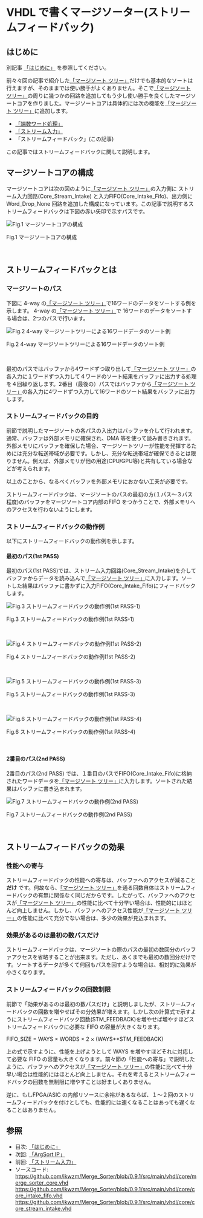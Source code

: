 
# VHDL で書くマージソーター(ストリームフィードバック)



## はじめに


別記事 [「はじめに」] を参照してください。

前々々回の記事で紹介した[「マージソート ツリー」]だけでも基本的なソートは行えますが、そのままでは使い勝手がよくありません。そこで[「マージソート ツリー」]の周りに幾つかの回路を追加してもう少し使い勝手を良くしたマージソートコアを作りました。マージソートコアは具体的には次の機能を[「マージソート ツリー」]に追加します。
  * [「端数ワード処理」]	
  * [「ストリーム入力」]
  * 「ストリームフィードバック」(この記事)



この記事ではストリームフィードバックに関して説明します。




## マージソートコアの構成


マージソートコアは次の図のように[「マージソート ツリー」]の入力側に ストリーム入力回路(Core_Stream_Intake) と入力FIFO(Core_Intake_Fifo)、出力側にWord_Drop_None 回路を追加した構成になっています。この記事で説明するストリームフィードバックは下図の赤い矢印で示すパスです。


![Fig.1 マージソートコアの構成](image/12_merge_sort_core_3_1.jpg "Fig.1 マージソートコアの構成")

Fig.1 マージソートコアの構成

<br />




## ストリームフィードバックとは



### マージソートのパス


下図に 4-way の[「マージソート ツリー」]で16ワードのデータをソートする例を示します。 4-way の[「マージソート ツリー」]で 16ワードのデータをソートする場合は、2つのパスで行います。


![Fig.2 4-way マージソートツリーによる16ワードデータのソート例](image/12_merge_sort_core_3_2.jpg "Fig.2 4-way マージソートツリーによる16ワードデータのソート例")

Fig.2 4-way マージソートツリーによる16ワードデータのソート例

<br />

最初のパスではバッファから4ワードずつ取り出して[「マージソート ツリー」]の各入力に１ワードずつ入力して４ワードのソート結果をバッファに出力する処理を４回繰り返します。2番目（最後の）パスではバッファから[「マージソート ツリー」]の各入力に4ワードずつ入力して16ワードのソート結果をバッファに出力します。




### ストリームフィードバックの目的


前節で説明したマージソートの各パスの入出力はバッファを介して行われます。通常、バッファは外部メモリに確保され、DMA 等を使って読み書きされます。外部メモリにバッファを確保した場合、マージソートツリーが性能を発揮するためには充分な転送帯域が必要です。しかし、充分な転送帯域が確保できるとは限りません。例えば、外部メモリが他の用途(CPU/GPU等)と共有している場合などが考えられます。

以上のことから、なるべくバッファを外部メモリにおかない工夫が必要です。

ストリームフィードバックは、マージソートのパスの最初の方(１パス〜３パス程度)のバッファをマージソートコア内部のFIFO をつかうことで、外部メモリへのアクセスを行わないようにします。




### ストリームフィードバックの動作例


以下にストリームフィードバックの動作例を示します。


#### 最初のパス(1st PASS)


最初のパス(1st PASS)では、ストリーム入力回路(Core_Stream_Intake)を介してバッファからデータを読み込んで[「マージソート ツリー」]に入力します。ソートした結果はバッファに書かずに入力FIFO(Core_Intake_Fifo)にフィードバックします。


![Fig.3 ストリームフィードバックの動作例(1st PASS-1)](image/12_merge_sort_core_3_3.jpg "Fig.3 ストリームフィードバックの動作例(1st PASS-1)")

Fig.3 ストリームフィードバックの動作例(1st PASS-1)

<br />


![Fig.4 ストリームフィードバックの動作例(1st PASS-2)](image/12_merge_sort_core_3_4.jpg "Fig.4 ストリームフィードバックの動作例(1st PASS-2)")

Fig.4 ストリームフィードバックの動作例(1st PASS-2)

<br />




![Fig.5 ストリームフィードバックの動作例(1st PASS-3)](image/12_merge_sort_core_3_5.jpg "Fig.5 ストリームフィードバックの動作例(1st PASS-3)")

Fig.5 ストリームフィードバックの動作例(1st PASS-3)

<br />




![Fig.6 ストリームフィードバックの動作例(1st PASS-4)](image/12_merge_sort_core_3_6.jpg "Fig.6 ストリームフィードバックの動作例(1st PASS-4)")

Fig.6 ストリームフィードバックの動作例(1st PASS-4)

<br />




#### 2番目のパス(2nd PASS)


2番目のパス(2nd PASS) では、１番目のパスでFIFO(Core_Intake_Fifo)に格納されたワードデータを[「マージソート ツリー」]に入力します。ソートされた結果はバッファに書き込まれます。


![Fig.7 ストリームフィードバックの動作例(2nd PASS)](image/12_merge_sort_core_3_7.jpg "Fig.7 ストリームフィードバックの動作例(2nd PASS)")

Fig.7 ストリームフィードバックの動作例(2nd PASS)

<br />




## ストリームフィードバックの効果



### 性能への寄与


ストリームフィードバックの性能への寄与は、バッファへのアクセスが減ること  __だけ__  です。何故なら、[「マージソート ツリー」]を通る回数自体はストリームフィードバックの有無に関係なく同じだからです。したがって、バッファへのアクセスが[「マージソート ツリー」]の性能に比べて十分早い場合は、性能的にはほとんど向上しません。しかし、バッファへのアクセス性能が[「マージソート ツリー」]の性能に比べて充分でない場合は、多少の効果が見込まれます。




### 効果があるのは最初の数パスだけ


ストリームフィードバックは、マージソートの際のパスの最初の数回分のバッファアクセスを省略することが出来ます。ただし、あくまでも最初の数回分だけです。ソートするデータが多くて何回もパスを回すような場合は、相対的に効果が小さくなります。




### ストリームフィードバックの回数制限


前節で「効果があるのは最初の数パスだけ」と説明しましたが、ストリームフィードバックの回数を増やせばその分効果が増えます。しかし次の計算式で示すようにストリームフィードバック回数(STM_FEEDBACK)を増やせば増やすほどストリームフィードバックに必要な FIFO の容量が大きくなります。



FIFO_SIZE = WAYS × WORDS × 2 × (WAYS\*\*STM_FEEDBACK)



上の式で示すように、性能を上げようとして WAYS を増やすほどそれに対応して必要な FIFO の容量も大きくなります。前々節の「性能への寄与」で説明したように、バッファへのアクセスが[「マージソート ツリー」]の性能に比べて十分早い場合は性能的にはほとんど向上しません。それを考えるとストリームフィードバックの回数を無制限に増やすことは好ましくありません。



逆に、もしFPGA/ASIC の内部リソースに余裕があるならば、１〜２回のストリームフィードバックを付けとしても、性能的には速くなることはあっても遅くなることはありません。








## 参照

* 目次: [「はじめに」]
* 次回: [「ArgSort IP」]
* 前回: [「ストリーム入力」]
* ソースコード:   
https://github.com/ikwzm/Merge_Sorter/blob/0.9.1/src/main/vhdl/core/merge_sorter_core.vhd   
https://github.com/ikwzm/Merge_Sorter/blob/0.9.1/src/main/vhdl/core/core_intake_fifo.vhd   
https://github.com/ikwzm/Merge_Sorter/blob/0.9.1/src/main/vhdl/core/core_stream_intake.vhd


[「はじめに」]: ./01_introduction.md "「VHDL で書くマージソーター(はじめに)」"
[「ワードの定義」]: ./02_word_package.md "「VHDL で書くマージソーター(ワードの定義)」"
[「ワード比較器」]: ./03_word_compare.md "「VHDL で書くマージソーター(ワード比較器)」"
[「ソーティングネットワーク」]: ./04_sorting_network.md "「VHDL で書くマージソーター(ソーティングネットワーク)」"
[「バイトニックマージソート」]: ./05_bitonic_sorter.md "「VHDL で書くマージソーター(バイトニックマージソート)」"
[「バッチャー奇偶マージソート」]: ./06_oddeven_sorter.md "「VHDL で書くマージソーター(バッチャー奇偶マージソート)」"
[「シングルワード マージソート ノード」]: ./07_merge_sort_node_single.md "「VHDL で書くマージソーター(シングルワード マージソート ノード)」"
[「マルチワード マージソート ノード」]: ./08_merge_sort_node_multi.md "「VHDL で書くマージソーター(マルチワード マージソート ノード)」"
[「マージソート ツリー」]: ./09_merge_sort_tree.md "「VHDL で書くマージソーター(マージソート ツリー)」"
[「端数ワード処理」]: ./10_merge_sort_core_1.md "「VHDL で書くマージソーター(端数ワード処理)」"
[「ストリーム入力」]: ./11_merge_sort_core_2.md "「VHDL で書くマージソーター(ストリーム入力)」"
[「ストリームフィードバック」]: ./12_merge_sort_core_3.md "「VHDL で書くマージソーター(ストリームフィードバック)」"
[「ArgSort IP」]: ./13_argsort.md "「VHDL で書くマージソーター(ArgSort IP)」"
[「ArgSort-Ultra96」]: https://github.com/ikwzm/ArgSort-Ultra96/blob/1.2.1/doc/ja/argsort-ultra96.md "「VHDL で書くマージソーター(ArgSort-Ultra96)」"
[「ArgSort-Kv260」]: https://github.com/ikwzm/ArgSort-Kv260/blob/1.2.1/doc/ja/argsort-Kv260.md "「VHDL で書くマージソーター(ArgSort-Kv260)」"
[ACRi]: https://www.acri.c.titech.ac.jp/wp "アダプティブコンピューティング研究推進体(ACRi)"
[アダプティブコンピューティング研究推進体(ACRi)]: https://www.acri.c.titech.ac.jp/wp "アダプティブコンピューティング研究推進体(ACRi)"
[「FPGAを使って基本的なアルゴリズムのソーティングを劇的に高速化(1)」]: https://www.acri.c.titech.ac.jp/wordpress/archives/132 "「FPGAを使って基本的なアルゴリズムのソーティングを劇的に高速化(1)」"
[「FPGAを使って基本的なアルゴリズムのソーティングを劇的に高速化(2)」]: https://www.acri.c.titech.ac.jp/wordpress/archives/501 "「FPGAを使って基本的なアルゴリズムのソーティングを劇的に高速化(2)」"
[「FPGAを使って基本的なアルゴリズムのソーティングを劇的に高速化(3)」]: https://www.acri.c.titech.ac.jp/wordpress/archives/2393 "「FPGAを使って基本的なアルゴリズムのソーティングを劇的に高速化(3)」"
[「FPGAを使って基本的なアルゴリズムのソーティングを劇的に高速化(4)」]: https://www.acri.c.titech.ac.jp/wordpress/archives/3888 "「FPGAを使って基本的なアルゴリズムのソーティングを劇的に高速化(4)」"
[「FPGAを使って基本的なアルゴリズムのソーティングを劇的に高速化(5)」]: https://www.acri.c.titech.ac.jp/wordpress/archives/4713 "「FPGAを使って基本的なアルゴリズムのソーティングを劇的に高速化(5)」"

